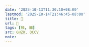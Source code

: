 ```yaml
---
date: '2025-10-13T11:30:10+08:00'
lastmod: '2025-10-14T21:46:45-08:00'
title: 󰤮
url: 󰤮
tags: [禒, 禰]
src: GHZR, DCCV
note:
---
```

